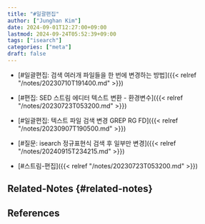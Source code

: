 ```yaml
---
title: "#일괄편집"
author: ["Junghan Kim"]
date: 2024-09-01T12:27:00+09:00
lastmod: 2024-09-24T05:52:39+09:00
tags: ["isearch"]
categories: ["meta"]
draft: false
---
```


-   [#일괄편집: 검색 여러개 파일들을 한 번에 변경하는 방법]({{< relref "/notes/20230710T191400.md" >}})
-   [#편집: SED 스트림 에디터 텍스트 변환 - 환경변수]({{< relref "/notes/20230723T053200.md" >}})
-   [#일괄편집: 텍스트 파일 검색 변경 GREP RG FD]({{< relref "/notes/20230907T190500.md" >}})
-   [#질문: isearch 정규표현식 검색 후 일부만 변경]({{< relref "/notes/20240915T234215.md" >}})

-   [#스트림-편집]({{< relref "/notes/20230723T053200.md" >}})


## Related-Notes {#related-notes}

## References

<style>.csl-entry{text-indent: -1.5em; margin-left: 1.5em;}</style><div class="csl-bib-body">
</div>
